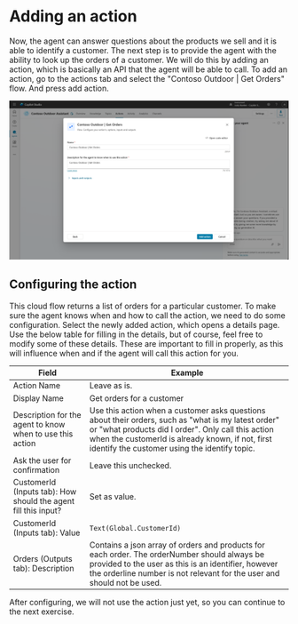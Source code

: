 # Adding an action

Now, the agent can answer questions about the products we sell and it is able to identify a customer. The next step is to provide the agent with the ability to look up the orders of a customer. We will do this by adding an action, which is basically an API that the agent will be able to call. To add an action, go to the actions tab and select the "Contoso Outdoor | Get Orders" flow. And press add action.


![Get orders action](../media/08-Get-Orders-Action.png)

## Configuring the action

This cloud flow returns a list of orders for a particular customer. To make sure the agent knows when and how to call the action, we need to do some configuration. Select the newly added action, which opens a details page. Use the below table for filling in the details, but of course, feel free to modify some of these details. These are important to fill in properly, as this will influence when and if the agent will call this action for you.

| Field | Example |
| --- | --- | 
| Action Name | Leave as is. |
| Display Name | Get orders for a customer |
| Description for the agent to know when to use this action | Use this action when a customer asks questions about their orders, such as "what is my latest order" or "what products did I order". Only call this action when the customerId is already known, if not, first identify the customer using the identify topic. |
| Ask the user for confirmation | Leave this unchecked. |
| CustomerId (Inputs tab): How should the agent fill this input? | Set as value. |
| CustomerId (Inputs tab): Value | `Text(Global.CustomerId)` |
| Orders (Outputs tab): Description | Contains a json array of orders and products for each order. The orderNumber should always be provided to the user as this is an identifier, however the orderline number is not relevant for the user and should not be used.  |

After configuring, we will not use the action just yet, so you can continue to the next exercise.